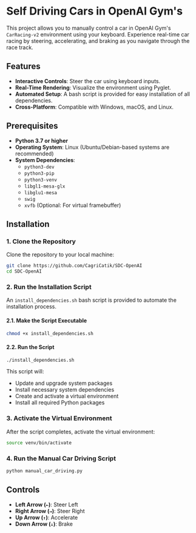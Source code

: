 # Self Driving Cars in OpenAI Gym's

This project allows you to manually control a car in OpenAI Gym's `CarRacing-v2` environment using your keyboard. Experience real-time car racing by steering, accelerating, and braking as you navigate through the race track.

## Features

- **Interactive Controls**: Steer the car using keyboard inputs.
- **Real-Time Rendering**: Visualize the environment using Pyglet.
- **Automated Setup**: A bash script is provided for easy installation of all dependencies.
- **Cross-Platform**: Compatible with Windows, macOS, and Linux.

## Prerequisites

- **Python 3.7 or higher**
- **Operating System**: Linux (Ubuntu/Debian-based systems are recommended)
- **System Dependencies**:
  - `python3-dev`
  - `python3-pip`
  - `python3-venv`
  - `libgl1-mesa-glx`
  - `libglu1-mesa`
  - `swig`
  - `xvfb` (Optional: For virtual framebuffer)

## Installation

### 1. Clone the Repository

Clone the repository to your local machine:

```bash
git clone https://github.com/CagriCatik/SDC-OpenAI
cd SDC-OpenAI
```

### 2. Run the Installation Script

An `install_dependencies.sh` bash script is provided to automate the installation process.

#### 2.1. Make the Script Executable

```bash
chmod +x install_dependencies.sh
```

#### 2.2. Run the Script

```bash
./install_dependencies.sh
```

This script will:

- Update and upgrade system packages
- Install necessary system dependencies
- Create and activate a virtual environment
- Install all required Python packages

### 3. Activate the Virtual Environment

After the script completes, activate the virtual environment:

```bash
source venv/bin/activate
```

### 4. Run the Manual Car Driving Script

```bash
python manual_car_driving.py
```

## Controls

- **Left Arrow (`←`)**: Steer Left
- **Right Arrow (`→`)**: Steer Right
- **Up Arrow (`↑`)**: Accelerate
- **Down Arrow (`↓`)**: Brake